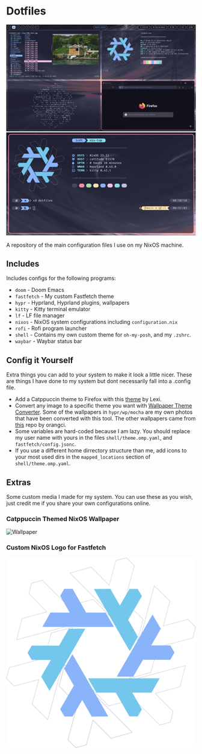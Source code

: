 # Dotfiles

![Example screenshot](https://github.com/icd-t/dotfiles/blob/main/example.png)
![Example screenshot](https://github.com/icd-t/dotfiles/blob/main/example3.webp)

A repository of the main configuration files I use on my NixOS machine.

## Includes

Includes configs for the following programs:

 - `doom` - Doom Emacs
 - `fastfetch` - My custom Fastfetch theme
 - `hypr` - Hyprland, Hyprland plugins, wallpapers
 - `kitty` - Kitty terminal emulator
 - `lf` - LF file manager
 - `nixos` - NixOS system configurations including `configuration.nix`
 - `rofi` - Rofi program launcher
 - `shell` - Contains my own custom theme for `oh-my-posh`, and my `.zshrc`.
 - `waybar` - Waybar status bar

## Config it Yourself

Extra things you can add to your system to make it look a little nicer. These are things I have done to my system but dont necessarily fall into a .config file.

 - Add a Catppuccin theme to Firefox with this  [theme](https://addons.mozilla.org/en-US/firefox/addon/catppuccin-mocha-red/) by Lexi.
 - Convert any image to a specific theme you want with [Wallpaper Theme Converter](https://addons.mozilla.org/en-US/firefox/addon/catppuccin-mocha-red/). Some of the wallpapers in `hypr/wp/mocha` are my own photos that have been converted with this tool. The other wallpapers came from [this](https://github.com/orangci/walls-catppuccin-mocha) repo by orangci.
  - Some variables are hard-coded because I am lazy. You should replace my user name with yours in the files `shell/theme.omp.yaml`, and `fastfetch/config.jsonc`.
  - If you use a different home dirrectory structure than me, add icons to your most used dirs in the `mapped_locations` section of `shell/theme.omp.yaml`.

## Extras

Some custom media I made for my system. You can use these as you wish, just credit me if you share your own configurations online.

### Catppuccin Themed NixOS Wallpaper

![Wallpaper](https://github.com/icd-t/dotfiles/blob/main/hypr/wp/mocha/nixos_wp_cat_glow.png?raw=true)

### Custom NixOS Logo for Fastfetch

![Logo](https://github.com/icd-t/dotfiles/blob/main/fastfetch/nixos_custom_cat.png?raw=true)
